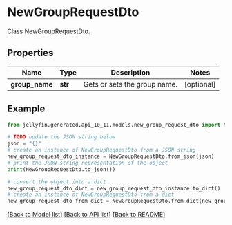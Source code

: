 # NewGroupRequestDto

Class NewGroupRequestDto.

## Properties

Name | Type | Description | Notes
------------ | ------------- | ------------- | -------------
**group_name** | **str** | Gets or sets the group name. | [optional] 

## Example

```python
from jellyfin.generated.api_10_11.models.new_group_request_dto import NewGroupRequestDto

# TODO update the JSON string below
json = "{}"
# create an instance of NewGroupRequestDto from a JSON string
new_group_request_dto_instance = NewGroupRequestDto.from_json(json)
# print the JSON string representation of the object
print(NewGroupRequestDto.to_json())

# convert the object into a dict
new_group_request_dto_dict = new_group_request_dto_instance.to_dict()
# create an instance of NewGroupRequestDto from a dict
new_group_request_dto_from_dict = NewGroupRequestDto.from_dict(new_group_request_dto_dict)
```
[[Back to Model list]](../README.md#documentation-for-models) [[Back to API list]](../README.md#documentation-for-api-endpoints) [[Back to README]](../README.md)


